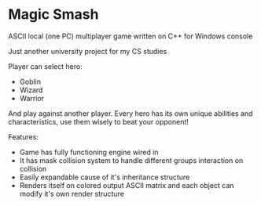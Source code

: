 # Magic Smash
ASCII local (one PC) multiplayer game written on C++ for Windows console

Just another university project for my CS studies

Player can select hero:
  * Goblin
  * Wizard
  * Warrior
  
 And play against another player. Every hero has its own unique abilities and characteristics, use them wisely to beat your opponent!
 
 Features:
   * Game has fully functioning engine wired in
   * It has mask collision system to handle different groups interaction on collision
   * Easily expandable cause of it's inheritance structure
   * Renders itself on colored output ASCII matrix and each object can modify it's own render structure
   
